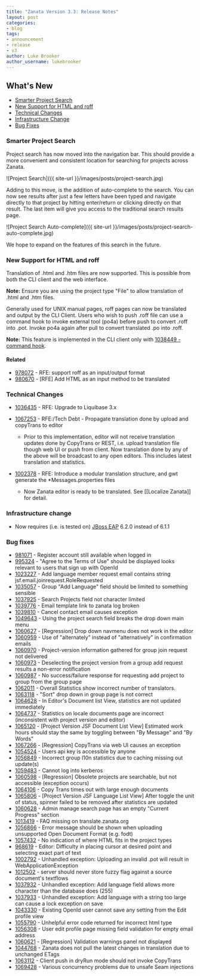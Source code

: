 ```yaml
---
title: "Zanata Version 3.3: Release Notes"
layout: post
categories:
- blog
tags:
- announcement
- release
- v3
author: Luke Brooker
author_username: lukebrooker
---
```


## What's New

- [Smarter Project Search](#smarter-project-search)
- [New Support for HTML and roff](#support-for-html-roff)
- [Technical Changes](#technical-changes)
- [Infrastructure Change](#3-2-infrastructure-change)
- [Bug Fixes](#3-2-bug-fixes)

<h3 id="smarter-project-search">Smarter Project Search</h3>

Project search has now moved into the navigation bar. This should provide a more convenient and consistent location for searching for projects across Zanata.

![Project Search]({{ site-url }}/images/posts/project-search.jpg)

Adding to this move, is the addition of auto-complete to the search. You can now see results after just a few letters have been typed and navigate directly to that project by hitting enter/return or clicking directly on that result. The last item will give you access to the traditional search results page.

![Project Search Auto-complete]({{ site-url }}/images/posts/project-search-auto-complete.jpg)

We hope to expand on the features of this search in the future.

<h3 id="support-for-html-roff">New Support for HTML and roff</h3>

Translation of .html and .htm files are now supported. This is possible from both the CLI client and the web interface.

**Note:** Ensure you are using the project type "File" to allow translation of .html and .htm files.

Generally used for UNIX manual pages, roff pages can now be translated and output by the CLI Client. Users who wish to push .roff file can use a command hook to invoke external tool (po4a) before push to convert .roff into .pot. Invoke po4a again after pull to convert translated .po into .roff.

**Note:** This feature is implemented in the CLI client only with [1038449 - command hook](https://bugzilla.redhat.com/show_bug.cgi?id=1038449).

#### Related

- [978072](https://bugzilla.redhat.com/show_bug.cgi?id=978072) - RFE: support roff as an input/output format
- [980670](https://bugzilla.redhat.com/show_bug.cgi?id=980670) - [RFE] Add HTML as an input method to be translated

<h3 id="technical-changes">Technical Changes</h3>

- [1036435](https://bugzilla.redhat.com/show_bug.cgi?id=1036435) - RFE: Upgrade to Liquibase 3.x

- [1067253](https://bugzilla.redhat.com/show_bug.cgi?id=1067253) - RFE:/Tech Debt - Propagate translation done by upload and copyTrans to editor
    - Prior to this implementation, editor will not receive translation updates done by CopyTrans or REST, i.e. upload translation file though web UI or push from client. Now translation done by any of the above will be broadcast to any open editors. This includes latest translation and statistics.

- [1002378](https://bugzilla.redhat.com/show_bug.cgi?id=1002378) - RFE: Introduce a modular translation structure, and gwt generate the *Messages.properties files
    - Now Zanata editor is ready to be translated. See [[Localize Zanata]] for detail.

<h3 id="3-2-infrastructure-change">Infrastructure change</h3>

- Now requires (i.e. is tested on) [JBoss EAP](http://www.jboss.org/products/eap) 6.2.0 instead of 6.1.1

<h3 id="3-2-bug-fixes">Bug fixes</h3>

- [981071](https://bugzilla.redhat.com/show_bug.cgi?id=981071) - Register account still available when logged in
- [995324](https://bugzilla.redhat.com/show_bug.cgi?id=995324) - "Agree to the Terms of Use" should be displayed looks relevant to users that sign up with OpenId
- [1023227](https://bugzilla.redhat.com/show_bug.cgi?id=1023227) - Add language member request email contains string jsf.email.joinrequest.RoleRequested
- [1035057](https://bugzilla.redhat.com/show_bug.cgi?id=1035057) - Group "Add Language" field should be limited to something sensible
- [1037925](https://bugzilla.redhat.com/show_bug.cgi?id=1037925) - Search Projects field not character limited
- [1039776](https://bugzilla.redhat.com/show_bug.cgi?id=1039776) - Email template link to zanata log broken
- [1039810](https://bugzilla.redhat.com/show_bug.cgi?id=1039810) - Cancel contact email causes exception
- [1049643](https://bugzilla.redhat.com/show_bug.cgi?id=1049643) - Using the project search field breaks the drop down main menu
- [1060627](https://bugzilla.redhat.com/show_bug.cgi?id=1060627) - [Regression] Drop down navmenu does not work in the editor
- [1060959](https://bugzilla.redhat.com/show_bug.cgi?id=1060959) - Use of "alternately" instead of "alternatively" in confirmation emails
- [1060970](https://bugzilla.redhat.com/show_bug.cgi?id=1060970) - Project-version information gathered for group join request not delivered
- [1060973](https://bugzilla.redhat.com/show_bug.cgi?id=1060973) - Deselecting the project version from a group add request results a non-error notification
- [1060987](https://bugzilla.redhat.com/show_bug.cgi?id=1060987) - No success/failure response for requesting add project to group from the group page
- [1062011](https://bugzilla.redhat.com/show_bug.cgi?id=1062011) - Overall Statistics show incorrect number of translators.
- [1063118](https://bugzilla.redhat.com/show_bug.cgi?id=1063118) - "Sort" drop down in group page is not correct
- [1064628](https://bugzilla.redhat.com/show_bug.cgi?id=1064628) - In Editor's Document list View, statistics are not updated immediately
- [1064737](https://bugzilla.redhat.com/show_bug.cgi?id=1064737) - Statistics on locale documents page are incorrect (inconsistent with project version and editor)
- [1065120](https://bugzilla.redhat.com/show_bug.cgi?id=1065120) - [Project Version JSF Document List View] Estimated work hours should stay the same by toggling between "By Message" and "By Words"
- [1067266](https://bugzilla.redhat.com/show_bug.cgi?id=1067266) - [Regression] CopyTrans via web UI causes an exception
- [1054524](https://bugzilla.redhat.com/show_bug.cgi?id=1054524) - Users api key is accessible by anyone
- [1056849](https://bugzilla.redhat.com/show_bug.cgi?id=1056849) - Incorrect group l10n statistics due to caching missing out update(s)
- [1059483](https://bugzilla.redhat.com/show_bug.cgi?id=1059483) - Cannot log into kerberos
- [1060598](https://bugzilla.redhat.com/show_bug.cgi?id=1060598) - [Regression] Obsolete projects are searchable, but not accessible (exception occurs)
- [1064106](https://bugzilla.redhat.com/show_bug.cgi?id=1064106) - Copy Trans times out with large enough documents
- [1065806](https://bugzilla.redhat.com/show_bug.cgi?id=1065806) - [Project Version JSF Language List View] After toggle the unit of status, spinner failed to be removed after statistics are updated
- [1060628](https://bugzilla.redhat.com/show_bug.cgi?id=1060628) - Admin manage search page has an empty "Current Progress" section
- [1013419](https://bugzilla.redhat.com/show_bug.cgi?id=1013419) - FAQ missing on translate.zanata.org
- [1056866](https://bugzilla.redhat.com/show_bug.cgi?id=1056866) - Error message should be shown when uploading unsupported Open Document Format (e.g. fodt)
- [1057432](https://bugzilla.redhat.com/show_bug.cgi?id=1057432) - No indication of where HTML fits in the project types
- [968619](https://bugzilla.redhat.com/show_bug.cgi?id=968619) - Editor: Difficulty in placing cursor at desired point and selecting exact part of text
- [1002792](https://bugzilla.redhat.com/show_bug.cgi?id=1002792) - Unhandled exception: Uploading an invalid .pot will result in WebApplicationException
- [1012502](https://bugzilla.redhat.com/show_bug.cgi?id=1012502) - server should never store fuzzy flag against a source document's textflows
- [1037932](https://bugzilla.redhat.com/show_bug.cgi?id=1037932) - Unhandled exception: Add language field allows more character than the database does (255)
- [1037933](https://bugzilla.redhat.com/show_bug.cgi?id=1037933) - Unhandled exception: Add language with a string too large can cause a lock exception on save
- [1043330](https://bugzilla.redhat.com/show_bug.cgi?id=1043330) - Existing OpenId user cannot save any setting from the Edit profile view
- [1055790](https://bugzilla.redhat.com/show_bug.cgi?id=1055790) - Unhelpful error code returned for incorrect html type
- [1056308](https://bugzilla.redhat.com/show_bug.cgi?id=1056308) - User edit profile page missing field validation for empty email address
- [1060621](https://bugzilla.redhat.com/show_bug.cgi?id=1060621) - [Regression] Validation warnings panel not displayed
- [1044768](https://bugzilla.redhat.com/show_bug.cgi?id=1044768) - Zanata does not pull the latest changes in translation due to unchanged ETags
- [1063112](https://bugzilla.redhat.com/show_bug.cgi?id=1063112) - Client push in dryRun mode should not invoke CopyTrans
- [1069428](https://bugzilla.redhat.com/show_bug.cgi?id=1069428) - Various concurrency problems due to unsafe Seam injections

